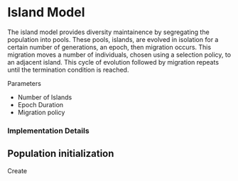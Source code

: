 # Island Model

The island model provides diversity maintainence by segregating the population into pools. These pools, islands, are evolved in isolation for a certain number of generations, an epoch, then migration occurs. This migration moves a number of individuals, chosen using a selection policy, to an adjacent island. This cycle of evolution followed by migration repeats until the termination condition is reached.

Parameters
* Number of Islands
* Epoch Duration
* Migration policy

### Implementation Details

## Population initialization

Create 
